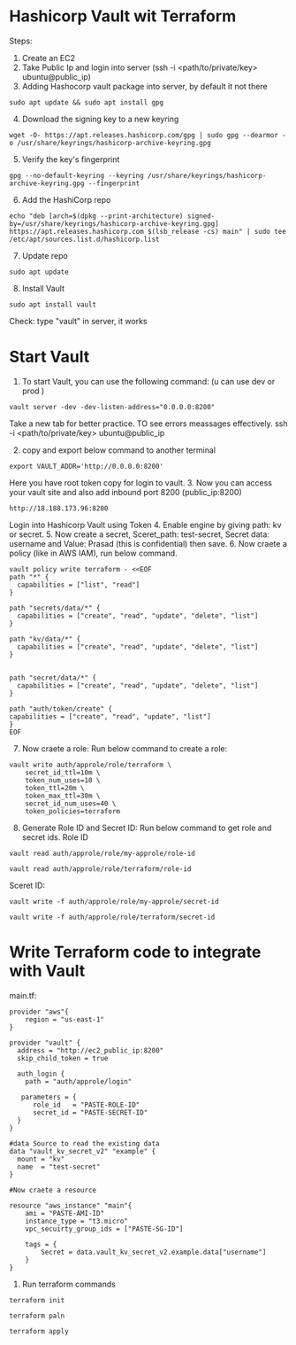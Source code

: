 # Hashicorp Vault wit Terraform
Steps:
1. Create an EC2 
2. Take Public Ip and login into server (ssh -i <path/to/private/key> ubuntu@public_ip)
3. Adding Hashocorp vault package into server, by default it not there
```
sudo apt update && sudo apt install gpg
```
4. Download the signing key to a new keyring
```
wget -O- https://apt.releases.hashicorp.com/gpg | sudo gpg --dearmor -o /usr/share/keyrings/hashicorp-archive-keyring.gpg
```
5. Verify the key's fingerprint
```
gpg --no-default-keyring --keyring /usr/share/keyrings/hashicorp-archive-keyring.gpg --fingerprint
```
6. Add the HashiCorp repo
```
echo "deb [arch=$(dpkg --print-architecture) signed-by=/usr/share/keyrings/hashicorp-archive-keyring.gpg] https://apt.releases.hashicorp.com $(lsb_release -cs) main" | sudo tee /etc/apt/sources.list.d/hashicorp.list
```

7. Update repo
```
sudo apt update
```
8. Install Vault
```
sudo apt install vault
```
Check: type "vault" in server, it works

# Start Vault
1. To start Vault, you can use the following command: (u can use dev or prod )

```
vault server -dev -dev-listen-address="0.0.0.0:8200"
```
Take a new tab for better practice. TO see errors meassages effectively.
ssh -i <path/to/private/key> ubuntu@public_ip

2. copy and export below command to another terminal
```
export VAULT_ADDR='http://0.0.0.0:8200'
```
Here you have root token copy for login to vault.
3. Now you can access your vault site and also add inbound port 8200 (public_ip:8200)
```
http://18.188.173.96:8200
```
Login into Hashicorp Vault using Token
4. Enable engine by giving path: kv or secret.
5. Now create a secret, Sceret_path: test-secret, Secret data: username and Value: Prasad (this is confidential) then save.
6. Now craete a policy (like in AWS IAM), run below command.
```
vault policy write terraform - <<EOF
path "*" {
  capabilities = ["list", "read"]
}

path "secrets/data/*" {
  capabilities = ["create", "read", "update", "delete", "list"]
}

path "kv/data/*" {
  capabilities = ["create", "read", "update", "delete", "list"]
}


path "secret/data/*" {
  capabilities = ["create", "read", "update", "delete", "list"]
}

path "auth/token/create" {
capabilities = ["create", "read", "update", "list"]
}
EOF
```
7. Now craete a role: Run below command to create a role:
```
vault write auth/approle/role/terraform \
    secret_id_ttl=10m \
    token_num_uses=10 \
    token_ttl=20m \
    token_max_ttl=30m \
    secret_id_num_uses=40 \
    token_policies=terraform
```
8. Generate Role ID and Secret ID: Run below command to get role and secret ids.
Role ID
```
vault read auth/approle/role/my-approle/role-id

vault read auth/approle/role/terraform/role-id

```

Sceret ID:
```
vault write -f auth/approle/role/my-approle/secret-id

vault write -f auth/approle/role/terraform/secret-id
```
# Write Terraform code to integrate with Vault

main.tf:
```
provider "aws"{
    region = "us-east-1"
}

provider "vault" {
  address = "http://ec2_public_ip:8200"
  skip_child_token = true

  auth_login {
    path = "auth/approle/login"

   parameters = {
      role_id   = "PASTE-ROLE-ID"
      secret_id = "PASTE-SECRET-ID"
  }
}

#data Source to read the existing data
data "vault_kv_secret_v2" "example" {
  mount = "kv"
  name  = "test-secret"
}

#Now craete a resource

resource "aws_instance" "main"{
    ami = "PASTE-AMI-ID"
    instance_type = "t3.micro"
    vpc_secuirty_group_ids = ["PASTE-SG-ID"]

    tags = {
        Secret = data.vault_kv_secret_v2.example.data["username"]
    }
}
```
1. Run terraform commands
```
terraform init

terraform paln

terraform apply
```